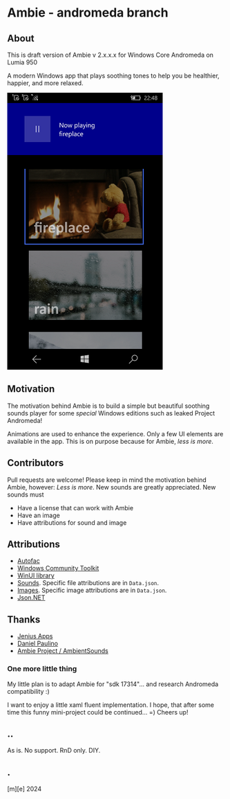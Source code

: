 # Ambie - andromeda branch 

## About 
This is draft version of Ambie v 2.x.x.x for Windows Core Andromeda on Lumia 950

A modern Windows app that plays soothing tones to help you be healthier, happier, and more relaxed.

![Ambie 1.0 on Lumia 950](images/shot1.png)

## Motivation

The motivation behind Ambie is to build a simple but beautiful soothing sounds player for some *special* Windows editions such as leaked Project Andromeda!
 
Animations are used to enhance the experience. Only a few UI elements are available in the app. 
This is on purpose because for Ambie, _less is more_.

## Contributors

Pull requests are welcome! Please keep in mind the motivation behind Ambie, however: _Less is more_. 
New sounds are greatly appreciated. New sounds must
- Have a license that can work with Ambie
- Have an image
- Have attributions for sound and image

## Attributions
- [Autofac](https://autofac.org/)
- [Windows Community Toolkit](https://github.com/windows-toolkit/WindowsCommunityToolkit)
- [WinUI library](aka.ms/winui/github)
- [Sounds](https://freesound.org). Specific file attributions are in `Data.json`.
- [Images](https://unsplash.com/). Specific image attributions are in `Data.json`.
- [Json.NET](https://github.com/JamesNK/Newtonsoft.Json)

## Thanks
- [Jenius Apps](https://github.com/jenius-apps)
- [Daniel Paulino](https://github.com/jenius-apps)
- [Ambie Project / AmbientSounds](https://github.com/jenius-apps/ambie)

### One more little thing 

My little plan is to adapt Ambie for "sdk 17314"... and research Andromeda compatibility :) 

I want to enjoy a little xaml fluent implementation. I hope, that after some time this funny mini-project could be continued... =) Cheers up!

## ..
As is. No support. RnD only. DIY.

## .
  [m][e] 2024
